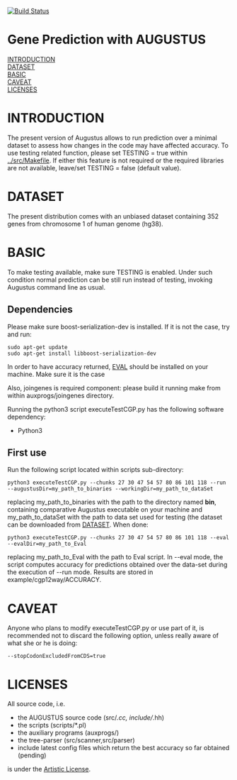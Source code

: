 [![Build Status](https://travis-ci.org/Gaius-Augustus/Augustus.svg?branch=master)](https://travis-ci.org/Gaius-Augustus/Augustus)

# Gene Prediction with AUGUSTUS

[INTRODUCTION](#introduction)  
[DATASET](#dataset)  
[BASIC](#basic)  
[CAVEAT](#caveat)  
[LICENSES](#licenses)  

# INTRODUCTION

The present version of Augustus allows to run prediction over a minimal dataset to assess how changes in the code may have affected accuracy. To use testing related function, please set TESTING = true within [../src/Makefile](../src/Makefile). If either this feature is not required or the required libraries are not available, leave/set TESTING = false (default value).

# DATASET

The present distribution comes with an unbiased dataset containing 352 genes from chromosome 1 of human genome (hg38). 

# BASIC

To make testing available, make sure TESTING is enabled. Under such condition normal prediction can be still run instead of testing, invoking Augustus command line as usual.

## Dependencies

Please make sure boost-serialization-dev is installed. If it is not the case, try and run:

```
sudo apt-get update
sudo apt-get install libboost-serialization-dev
```
In order to have accuracy returned, [EVAL](https://github.com/BrentLab/eval/archive/refs/tags/v2.2.8.tar.gz) should be installed on your machine. Make sure it is the case

Also, joingenes is required component: please build it running make from within auxprogs/joingenes directory.

Running the python3 script executeTestCGP.py has the following software dependency:
  - Python3

## First use

Run the following script located within scripts sub-directory:
```
python3 executeTestCGP.py --chunks 27 30 47 54 57 80 86 101 118 --run --augustusDir=my_path_to_binaries --workingDir=my_path_to_dataSet
```
replacing my_path_to_binaries with the path to the directory named **bin**, containing comparative Augustus executable on your machine and my_path_to_dataSet with the path to data set used for testing (the dataset can be downloaded from [DATASET](http://bioinf.uni-greifswald.de/bioinf/downloads/data/aug-test/cgp12way.tgz). When done:
```
python3 executeTestCGP.py --chunks 27 30 47 54 57 80 86 101 118 --eval --evalDir=my_path_to_Eval
```
replacing my_path_to_Eval with the path to Eval script. In --eval mode, the script computes accuracy for predictions obtained over the data-set during the execution of --run mode. Results are stored in example/cgp12way/ACCURACY. 

# CAVEAT

Anyone who plans to modify executeTestCGP.py or use part of it, is recommended not to discard the following option, unless really aware of what she or he is doing:
```
--stopCodonExcludedFromCDS=true
```

# LICENSES

All source code, i.e.
  - the AUGUSTUS source code (src/*.cc, include/*.hh)
  - the scripts (scripts/*.pl)
  - the auxiliary programs (auxprogs/)
  - the tree-parser (src/scanner,src/parser)
  - include latest config files which return the best accuracy so far obtained (pending)
  
is under the [Artistic License](src/LICENSE.TXT).
